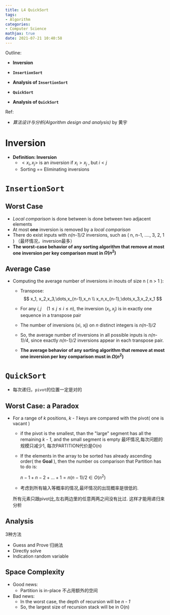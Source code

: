 ```yaml
---
title: L4 QuickSort
tags: 
- Algorithm
categories: 
- Computer Science
mathjax: true
date: 2021-07-21 10:40:58
---
```



Outline:

* **Inversion**

* **`InsertionSort`**
* **Analysis of `InsertionSort`**

* **`QuickSort`**
* **Analysis of `QuickSort`**

Ref:

* *算法设计与分析(Algorithm design and analysis)* by 黄宇

<!--more-->

# Inversion

* **Definition: Inversion**
  * $<x_i, x_j>$  is an <i>inversion</i> if $x_i > x_j$ , but $i < j$
  * Sorting == Eliminating inversions



# `InsertionSort`

## Worst Case

* <i>Local comparison</i> is done between is done between two adjacent elements
* At most **one** inversion is removed by a <i>local comparison</i>
* There do exist inputs with <i>n(n-1)/2</i> inversions, such as ( n, n-1, ...., 3, 2, 1 ) （最坏情况，inversion最多）
* **The worst-case behavior of any sorting algorithm that remove at most one inversion per key comparison must in $\Omega(n^2)$​​​**

## Average Case

* Computing the average number of inversions in inouts of size n ( n > 1 ):

  * Transpose:
    $$
    x_1, x_2,x_3,\dots,x_{n-1},x_n \\
    x_n,x_{n-1},\dots,x_3,x_2,x_1
    $$
    
  * For any    $i, j\quad(1 \leq j \leq i \leq n)$​ , the inversion $( x_i, x_j )$ is in exactly one sequence in a transpose pair
  * The number of inversions (xi, xj) on <i>n</i> distinct integers is <i>n(n-1)/2</i>
  * So, the average number of inversions in all possible inputs is <i>n(n-1)/4</i>, since exactly <i>n(n-1)/2</i> inversions appear in each transpose pair.
  * **The average behavior of any sorting algorithm that remove at most one inversion per key comparison  must in $\Omega(n^2)$**

# `QuickSort`

* 每次递归，`pivot`的位置一定是对的

## Worst Case: a Paradox

* For a range of <i>k</i> positions, <i>k - 1</i> keys are compared with the pivot( one is vacant )

  * if the pivot is the smallest, than the "large" segment has all the remaining <i>k - 1</i>, and the small segment is empty 最坏情况,每次问题的规模只减少1, 每次PARTITION代价是O(n)

  * If the elements in the array to be sorted has already ascending order( the **Goal** ), then the number os comparison that Partition has to do is:

    $n - 1 + n - 2 + ... + 1 = n(n-1)/2 ∈ O(n^2)$​

  * 考虑到所有输入等概率的情况,最坏情况的出现概率是很低的. 

  所有元素只跟pivot比,左右两边里的任意两两之间没有比过. 这样才能用递归来分析

## Analysis

3种方法

* Guess and Prove 归纳法
* Directly solve
* Indication random variable 

## Space Complexity

* Good news:
  * Partition is in-place  不占用额外的空间
* Bad news:
  * In the worst case, the depth of recursion will be <i>n - 1</i>
  * So, the largest size of recursion stack will be in O(n)
